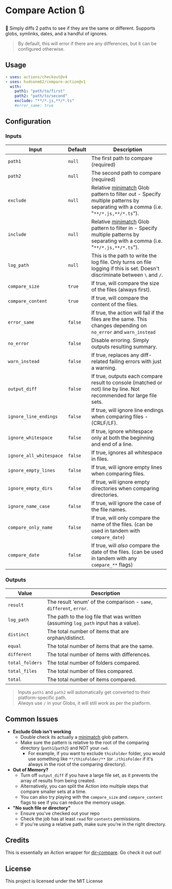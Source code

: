 # Compare Action 🔃

📂 Simply diffs 2 paths to see if they are the same or different. Supports globs, symlinks, dates, and a handful of ignores.

> By default, this will error if there are any differences, but it can be configured otherwise.

## Usage

```yaml
- uses: actions/checkout@v4
- uses: hudsonm62/compare-action@v1
  with:
    path1: "path/to/first"
    path2: "path/to/second"
    exclude: "**/*.js,**/*.ts"
    #error_same: true
```

## Configuration

### Inputs

| Input                   | Default | Description                                                                                                                        |
| ----------------------- | ------- | ---------------------------------------------------------------------------------------------------------------------------------- |
| `path1`                 | `null`  | The first path to compare (required)                                                                                               |
| `path2`                 | `null`  | The second path to compare (required)                                                                                              |
| `exclude`               | `null`  | Relative [minimatch] Glob pattern to filter out - Specify multiple patterns by separating with a comma (i.e. "`**/*.js,**/*.ts`"). |
| `include`               | `null`  | Relative [minimatch] Glob pattern to filter in - Specify multiple patterns by separating with a comma (i.e. "`**/*.js,**/*.ts`").  |
| `log_path`              | `null`  | This is the path to write the log file. Only turns on file logging if this is set. Doesn't discriminate between `\` and `/`.       |
| `compare_size`          | `true`  | If true, will compare the size of the files (always first).                                                                        |
| `compare_content`       | `true`  | If true, will compare the content of the files.                                                                                    |
| `error_same`            | `false` | If true, the action will fail if the files are the same. This changes depending on `no_error` and `warn_instead`                   |
| `no_error`              | `false` | Disable erroring. Simply outputs resulting summary.                                                                                |
| `warn_instead`          | `false` | If true, replaces any diff-related failing errors with just a warning.                                                             |
| `output_diff`           | `false` | If true, outputs each compare result to console (matched or not) line by line. Not recommended for large file sets.                |
| `ignore_line_endings`   | `false` | If true, will ignore line endings when comparing files - (CRLF/LF).                                                                |
| `ignore_whitespace`     | `false` | If true, ignore whitespace only at both the beginning and end of a line.                                                           |
| `ignore_all_whitespace` | `false` | If true, ignores all whitespace in files.                                                                                          |
| `ignore_empty_lines`    | `false` | If true, will ignore empty lines when comparing files.                                                                             |
| `ignore_empty_dirs`     | `false` | If true, will ignore empty directories when comparing directories.                                                                 |
| `ignore_name_case`      | `false` | If true, will ignore the case of the file names.                                                                                   |
| `compare_only_name`     | `false` | If true, will only compare the name of the files. (can be used in tandem with `compare_date`)                                      |
| `compare_date`          | `false` | If true, will _also_ compare the date of the files. (can be used in tandem with any `compare_**` flags)                            |

### Outputs

| Value           | Description                                                                        |
| --------------- | ---------------------------------------------------------------------------------- |
| `result`        | The result 'enum' of the comparison - `same`, `different`, `error`.                |
| `log_path`      | The path to the log file that was written (assuming `log_path` input has a value). |
| `distinct`      | The total number of items that are orphan/distinct.                                |
| `equal`         | The total number of items that are the same.                                       |
| `different`     | The total number of items with differences.                                        |
| `total_folders` | The total number of folders compared.                                              |
| `total_files`   | The total number of files compared.                                                |
| `total`         | The total number of items compared.                                                |

> Inputs `path1` and `path2` will automatically get converted to their platform-specific path.<br>_Always_ use `/` in your Globs, it will still work as per the platform.

## Common Issues

- **Exclude Glob isn't working**
  - Double check its actually a [minimatch] glob pattern.
  - Make sure the pattern is relative to the root of the comparing directory (`path1`/`path2`) and NOT your `cwd`.
    - For example, if you want to exclude `thisFolder` folder, you would use something like `**/thisFolder/**` (or `./thisFolder` if it's always in the root of the comparing directory).
- **Out of Memory?**
  - Turn off `output_diff` if you have a large file set, as it prevents the array of results from being created.
  - Alternatively, you can split the Action into multiple steps that compare smaller sets at a time.
  - You can also try playing with the `compare_size` and `compare_content` flags to see if you can reduce the memory usage.
- **"No such file or directory"**
  - Ensure you've checked out your repo
  - Check the job has at least `read` for `contents` permissions.
  - If you're using a relative path, make sure you're in the right directory.

## Credits

This is essentially an Action wrapper for [dir-compare](https://www.npmjs.com/package/dir-compare). Go check it out out!

## License

This project is licensed under the MIT License

[minimatch]: https://github.com/isaacs/minimatch
